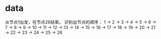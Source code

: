 # data
从节点1出发，在节点26结束。
识别出节点的顺序： 1 -> 2 -> 3 -> 4 -> 5 -> 6 -> 7 -> 8 -> 9 -> 10 -> 11 -> 12 -> 13 -> 14 -> 15 -> 16 -> 17 -> 
                18 -> 19 -> 20 -> 21 -> 22 -> 23 -> 24 -> 25 -> 26 
